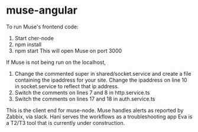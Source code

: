 # muse-angular
To run Muse's frontend code:
1. Start cher-node
2. npm install
3. npm start
This will open Muse on port 3000

If Muse is not being run on the localhost,
1. Change the commented super in shared/socket.service and create a file containing the ipaddress for your site.  Change the ipaddress on line 10 in socket.service to reflect that ip address.
2. Switch the comments on lines 7 and 8 in http.service.ts
3. Switch the comments on lines 17 and 18 in auth.service.ts

This is the client end for muse-node.
Muse handles alerts as reported by Zabbix, via slack.
Hani serves the workflows as a troubleshooting app
Eva is a T2/T3 tool that is currently under construction.